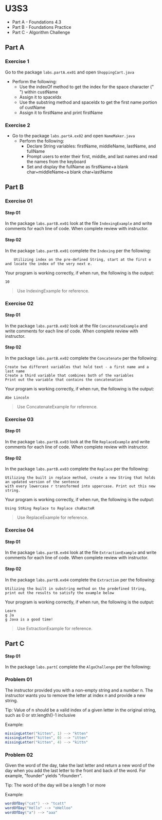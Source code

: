 # U3S3

* Part A - Foundations 4.3
* Part B - Foundations Practice 
* Part C - Algorithm Challenge

## Part A
### Exercise 1
Go to the package `labs.partA.ex01` and open `ShoppingCart.java`
* Perform the following:
  * Use the indexOf method to get the index for the space
  character (" ") within custName
  * Assign it to spaceIdx
  * Use the substring method and spaceIdx to get the first name
  portion of custName
  * Assign it to firstName and print firstName
### Exercise 2
* Go to the package `labs.partA.ex02` and open `NameMaker.java`
  * Perform the following:
    * Declare String variables: firstName, middleName, lastName,
    and fullName
    * Prompt users to enter their first, middle, and last names and
    read the names from the keyboard
    * Set and display the fullName as firstName+a blank
    char+middleName+a blank char+lastName

## Part B
### Exercise 01

#### Step 01

In the package `labs.partB.ex01` look at the file `IndexingExample` and write comments for each line of code. When complete review with instructor.

#### Step 02

In the package `labs.partB.ex01` complete the `Indexing` per the following:

        Utilizing index on the pre-defined String, start at the first e and locate the index of the very next e.

Your program is working correctly, if when run, the following is the output:
```
10
```

> Use IndexingExample for reference.

### Exercise 02

#### Step 01

In the package `labs.partB.ex02` look at the file `ConcatenateExample` and write comments for each line of code. When complete review with instructor.

#### Step 02

In the package `labs.partB.ex02` complete the `Concatenate` per the following:

    Create two different variables that hold text - a first name and a last name
    Create a third variable that combines both of the variables
    Print out the variable that contains the concatenation 

Your program is working correctly, if when run, the following is the output:
```
Abe Lincoln
```

> Use ConcatenateExample for reference.


### Exercise 03

#### Step 01

In the package `labs.partB.ex03` look at the file `ReplaceExample` and write comments for each line of code. When complete review with instructor.

#### Step 02

In the package `labs.partB.ex03` complete the `Replace` per the following:

    Utilizing the built in replace method, create a new String that holds an updated version of the sentence
    with every lowercase r transformed into uppercase. Print out this new string.

Your program is working correctly, if when run, the following is the output:
```
Using StRing Replace to Replace chaRacteR
```

> Use ReplaceExample for reference.

### Exercise 04

#### Step 01

In the package `labs.partB.ex04` look at the file `ExtractionExample` and write comments for each line of code. When complete review with instructor.

#### Step 02

In the package `labs.partB.ex04` complete the `Extraction` per the following:

    Utilizing the built in substring method on the predefined String, print out the results to satisfy the example below

Your program is working correctly, if when run, the following is the output:
```
Learn
g Ja
g Java is a good time!
```

> Use ExtractionExample for reference.

## Part C

#### Step 01

In the package `labs.partC` complete the `AlgoChallenge` per the following:

### Problem 01
The instructor provided you with a non-empty string and a number n.
The instructor wants you to remove the letter at index n and provide a new string.

Tip: Value of n should be a valid index of a given letter in the original string,
such as 0 or str.length()-1 inclusive

Example:
```java
missingLetter("kitten", 1) --> "ktten"
missingLetter("kitten", 0) --> "itten"
missingLetter("kitten", 4) --> "kittn"
```

### Problem 02
Given the word of the day, take the last letter and
return a new word of the day when you add the last letter to the front and back of the word.
For example, "founder" yields "rfounderr".

Tip: The word of the day will be a length 1 or more

Example:
```java
wordOfDay("cat") --> "tcatt"
wordOfDay("Hello" --> "oHelloo"
wordOfDay("a") --> "aaa"
```
